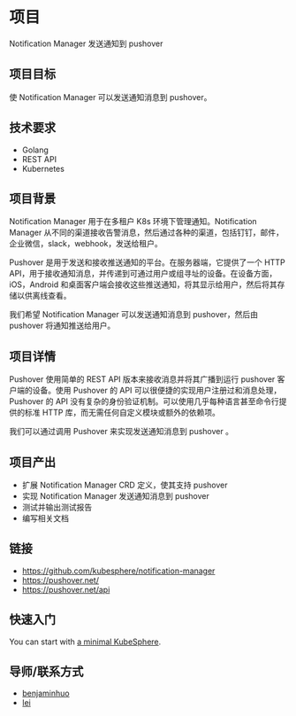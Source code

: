 # 项目

Notification Manager 发送通知到 pushover

## 项目目标

使 Notification Manager 可以发送通知消息到 pushover。

## 技术要求

- Golang
- REST API
- Kubernetes

## 项目背景

Notification Manager 用于在多租户 K8s 环境下管理通知。Notification Manager 从不同的渠道接收告警消息，然后通过各种的渠道，包括钉钉，邮件，企业微信，slack，webhook，发送给租户。

Pushover 是用于发送和接收推送通知的平台。在服务器端，它提供了一个 HTTP API，用于接收通知消息，并传递到可通过用户或组寻址的设备。在设备方面，iOS，Android 和桌面客户端会接收这些推送通知，将其显示给用户，然后将其存储以供离线查看。

 我们希望 Notification Manager 可以发送通知消息到 pushover，然后由 pushover 将通知推送给用户。

## 项目详情

Pushover 使用简单的 REST API 版本来接收消息并将其广播到运行 pushover 客户端的设备。使用 Pushover 的 API 可以很便捷的实现用户注册过和消息处理，Pushover 的 API 没有复杂的身份验证机制。可以使用几乎每种语言甚至命令行提供的标准 HTTP 库，而无需任何自定义模块或额外的依赖项。

我们可以通过调用 Pushover 来实现发送通知消息到 pushover 。

## 项目产出

- 扩展 Notification Manager CRD 定义，使其支持 pushover
- 实现 Notification Manager 发送通知消息到 pushover
- 测试并输出测试报告
- 编写相关文档

## 链接

- https://github.com/kubesphere/notification-manager
- https://pushover.net/
- https://pushover.net/api

## 快速入门

You can start with [a minimal KubeSphere](https://kubesphere.io/docs/quick-start/minimal-kubesphere-on-k8s/).

## 导师/联系方式

- [benjaminhuo](https://github.com/benjaminhuo)
- [lei](https://github.com/wanjunlei)

